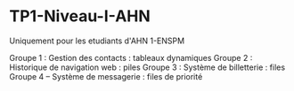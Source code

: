 # TP1-Niveau-I-AHN
Uniquement pour les etudiants d'AHN 1-ENSPM

Groupe 1 : Gestion des contacts : tableaux dynamiques
Groupe 2 : Historique de navigation web : piles
Groupe 3 : Système de billetterie : files
Groupe 4 – Système de messagerie : files de priorité